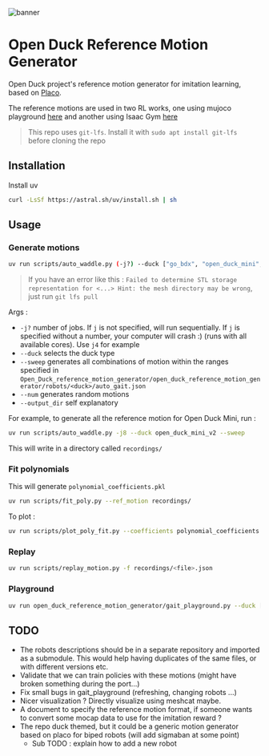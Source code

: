 ![banner](https://github.com/user-attachments/assets/f445e373-74fc-413b-aa73-0f17c76b1171)


# Open Duck Reference Motion Generator

Open Duck project's reference motion generator for imitation learning, based on [Placo](https://github.com/Rhoban/placo).

The reference motions are used in two RL works, one using mujoco playground [here](https://github.com/SteveNguyen/openduckminiv2_playground) and another using Isaac Gym [here](https://github.com/rimim/AWD)

> This repo uses `git-lfs`. Install it with `sudo apt install git-lfs` before cloning the repo

## Installation 

Install uv

```bash
curl -LsSf https://astral.sh/uv/install.sh | sh
```

## Usage

### Generate motions

```bash
uv run scripts/auto_waddle.py (-j?) --duck ["go_bdx", "open_duck_mini", "open_duck_mini_v2"] (--num <> / --sweep) --output_dir <>
```

> If you have an error like this : `Failed to determine STL storage representation for <...> Hint: the mesh directory may be wrong`, just run `git lfs pull`

Args : 
- `-j?` number of jobs. If `j` is not specified, will run sequentially. If `j` is specified without a number, your computer will crash :) (runs with all available cores). Use `j4` for example
- `--duck` selects the duck type
- `--sweep` generates all combinations of motion within the ranges specified in `Open_Duck_reference_motion_generator/open_duck_reference_motion_generator/robots/<duck>/auto_gait.json`
- `--num` generates <num> random motions
- `--output_dir` self explanatory

For example, to generate all the reference motion for Open Duck Mini, run :

```bash
uv run scripts/auto_waddle.py -j8 --duck open_duck_mini_v2 --sweep 
```

This will write in a directory called `recordings/`

### Fit polynomials

This will generate `polynomial_coefficients.pkl`
```bash
uv run scripts/fit_poly.py --ref_motion recordings/
```

To plot : 

```bash
uv run scripts/plot_poly_fit.py --coefficients polynomial_coefficients.pkl
```

### Replay

```bash
uv run scripts/replay_motion.py -f recordings/<file>.json
```

### Playground 

```bash
uv run open_duck_reference_motion_generator/gait_playground.py --duck ["go_bdx", "open_duck_mini", "open_duck_mini_v2"]
```

## TODO

- The robots descriptions should be in a separate repository and imported as a submodule. This would help having duplicates of the same files, or with different versions etc.
- Validate that we can train policies with these motions (might have broken something during the port...)
- Fix small bugs in gait_playground (refreshing, changing robots ...)
- Nicer visualization ? Directly visualize using meshcat maybe. 
- A document to specify the reference motion format, if someone wants to convert some mocap data to use for the imitation reward ?
- The repo duck themed, but it could be a generic motion generator based on placo for biped robots (will add sigmaban at some point)
  - Sub TODO : explain how to add a new robot

